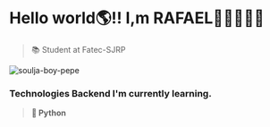 # Hello world🌎!! I,m RAFAEL👋🏾🙋🏾‍♂️

> 📚 Student at Fatec-SJRP

![soulja-boy-pepe](https://user-images.githubusercontent.com/111470811/185395085-4173d4bc-caac-43e9-83bf-323ecb8b867f.gif)

### Technologies Backend I'm currently learning.

>**🐍 Python**


